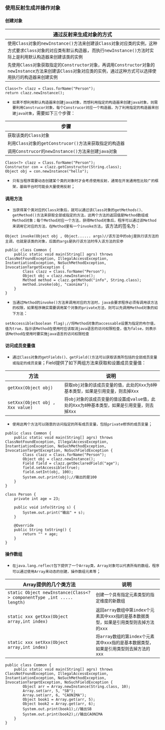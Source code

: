 ### 使用反射生成并操作对象
#### 创建对象

|通过反射来生成对象的方式|
|------|
|`使用Class对象的newInstance()方法来创建该Class对象对应类的实例，这种方式要求Class对象的对应类有默认构造器`，`而执行newInstance()方法时实际上是利用默认构造器来创建该类的实例`|
|`先使用Class对象获取指定的Constructor对象，再调用Constructor对象的newInstance方法来创建该Class对象对应类的实例，通过这种方式可以选择使用执行的构造器来创建实例`|

```
Class<?> clazz = Class.forName("Person");
return clazz.newInstance();
```

+ `如果不想利用默认构造器来创建java对象，而想利用指定的构造器来创建java对象，则需要利用Construcor对象，每个Construcor对应一个构造器，为了利用指定的构造器来创建java对象`，需要如下三个步骤：

|步骤|
|------|
|`获取该类的Class对象`|
|`利用Class对象的getConstrucor()方法来获取指定的构造器`|
|`调用Construcor的newInstance()方法来创建java对象`|

```
Class<?> clazz = Class.forName("Person");
Constructor con = clazz.getConstructor(String.class);
Object obj = con.newInstance("hello");
```

+ `只有当程序需要动态创建某个类的对象时才会考虑使用反射，通常在开发通用性比较广的框架，基础平台时可能会大量使用反射`；
#### 调用方法
+ `当获得某个类对应的Class对象后，就可以通过该Class对象的getMethods()、getMethod()方法来获取全部或指定的方法，这两个方法的返回值是Method数组或Method对象；每个Method对应一个方法，获得Method对象后，程序可以通过该Method来调用它对应的方法，在Method里有一个invoke方法`，该方法的签名为：

```
Object invoke(Object obj , Object...... args)//该方法中的obj是执行该方法的主调，也就是该类的对象，后面的args是执行该方法时传入该方法的实参
```

```
public class Common {
    public static void main(String[] agrs) throws ClassNotFoundException, IllegalAccessException, InstantiationException, NoSuchMethodException, InvocationTargetException {
        Class clazz = Class.forName("Person");
        Object obj = clazz.newInstance();
        Method method = clazz.getMethod("info", String.class);
        method.invoke(obj, "caonima");
    }
}
```
+ `当通过Method的invoke()方法来调用对应的方法时，java会要求程序必须有调用该方法的权限，如果程序确实需要调用某个对象的private方法，则可以先调用Method对象的如下方法`：

```
setAccessible(boolean flag);//将Method对象的accessable设置为指定的布尔值，值为true，指示该Method在使用时应该取消java语言的访问权限检查，值为false，则表示该Method在使用时要实施java语言的访问权限检查
```

#### 访问成员变量值

+ `通过Class对象的getFields()、getField()方法可以获取该类所包括的全部成员变量或指定的成员变量`；Field提供了如下两组方法来获取和设置成员变量值：

|方法|说明|
|------|------|
|`getXxx(Object obj)`|`获取obj对象的该成员变量的值，此处的Xxx为8种基本类型，如果是引用变量，则去掉Xxx`|
|`setXxx(Object obj , Xxx value)`|`将obj对象的该成员变量的值设置成value值，此处的Xxx为8种基本类型，如果是引用变量，则去掉Xxx`|

+ `使用这两个方法可以随意的访问指定的所有成员变量，包括private修饰的成员变量`；

```
public class Common {
    public static void main(String[] agrs) throws ClassNotFoundException, IllegalAccessException, InstantiationException, NoSuchMethodException, InvocationTargetException, NoSuchFieldException {
        Class clazz = Class.forName("Person");
        Object obj = clazz.newInstance();
        Field field = clazz.getDeclaredField("age");
        field.setAccessible(true);
        field.setInt(obj, 100);
        System.out.print(obj);//输出的是100
    }
}

class Person {
    private int age = 23;

    public void info(String s) {
        System.out.print("输出" + s);
    }

    @Override
    public String toString() {
        return "" + age;
    }
}
```

#### 操作数组
+ `在java.lang.reflect包下提供了一个Array类，Array对象可以代表所有的数组，程序可以通过使用Array来动态的创建，操作数组元素等`；

|Array提供的几个类方法|说明|
|------|------|
|`static Object newInstance(Class<?> componentType ,int .....  length)`|`创建一个具有指定元素类型的指定维度的新数组`|
|`static xxx getXxx(Object array,int index)`|`返回array数组中第index个元素其中xxx指的是基本数据类型，如果是引用类型则去掉方法的xxx`|
|`static xxx setXxx(Object array,int index)`|`将array数组的第index个元素其中xxx指的是基本数据类型，如果是引用类型则去掉方法的xxx`|

```
public class Common {
    public static void main(String[] agrs) throws ClassNotFoundException, IllegalAccessException, InstantiationException, NoSuchMethodException, InvocationTargetException, NoSuchFieldException {
        Object arr = Array.newInstance(String.class, 10);
        Array.set(arr, 5, "SB");
        Array.set(arr, 6, "CAONIMA");
        Object book1 = Array.get(arr, 5);
        Object book2 = Array.get(arr, 6);
        System.out.print(book1);//输出SB
        System.out.print(book2);//输出CAONIMA
    }
}
```
